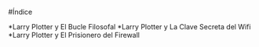 #Índice

*Larry Plotter y El Bucle Filosofal
*Larry Plotter y La Clave Secreta del Wifi
*Larry Plotter y El Prisionero del Firewall

